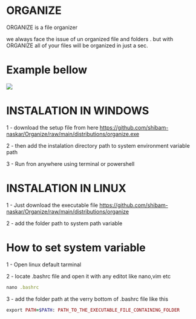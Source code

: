 # ORGANIZE

ORGANIZE is a file organizer

we always face the issue of un organized file and folders . but with ORGANIZE all of your files will be organized in just a sec.


# Example bellow
<img src="https://user-images.githubusercontent.com/39475600/155830011-50bb057b-b8f2-4899-81f2-1b77d63a7b3e.gif" ><img/>

# INSTALATION IN WINDOWS
1 - download the setup file from here
https://github.com/shibam-naskar/Organize/raw/main/distributions/organize.exe

2 - then add the instalation directory path to system environment variable path

3 - Run fron anywhere using terminal or powershell



# INSTALATION IN LINUX
1 - Just download the executable file
https://github.com/shibam-naskar/Organize/raw/main/distributions/organize


2 - add the folder path to system path variable

# How to set system variable
  1 - Open linux default tarminal
  
  
  2 - locate .bashrc file and open it with any editot like nano,vim etc
  ```ruby
nano .bashrc
```
3 - add the folder path at the verry bottom of .bashrc file like this
 ```ruby
export PATH=$PATH: PATH_TO_THE_EXECUTABLE_FILE_CONTAINING_FOLDER
 ```

